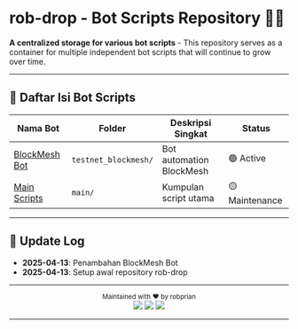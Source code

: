 # rob-drop - Bot Scripts Repository 📂🤖

**A centralized storage for various bot scripts** - This repository serves as a container for multiple independent bot scripts that will continue to grow over time.

---

## 📜 Daftar Isi Bot Scripts

| Nama Bot | Folder | Deskripsi Singkat | Status |
|----------|--------|-------------------|--------|
| [BlockMesh Bot](/testnet_blockmesh) | `testnet_blockmesh/` | Bot automation BlockMesh | 🟢 Active |
| [Main Scripts](/main) | `main/` | Kumpulan script utama | 🟡 Maintenance |

---

## 🔄 Update Log

- **2025-04-13**: Penambahan BlockMesh Bot
- **2025-04-13**: Setup awal repository rob-drop

---

<div align="center">
  <sub>Maintained with ❤️ by robprian</sub><br>
  <img src="https://img.shields.io/github/last-commit/robprian/rob-drop?style=flat-square">
  <img src="https://img.shields.io/github/repo-size/robprian/rob-drop?style=flat-square">
  <img src="https://img.shields.io/github/license/robprian/rob-drop?style=flat-square">
</div>

---
